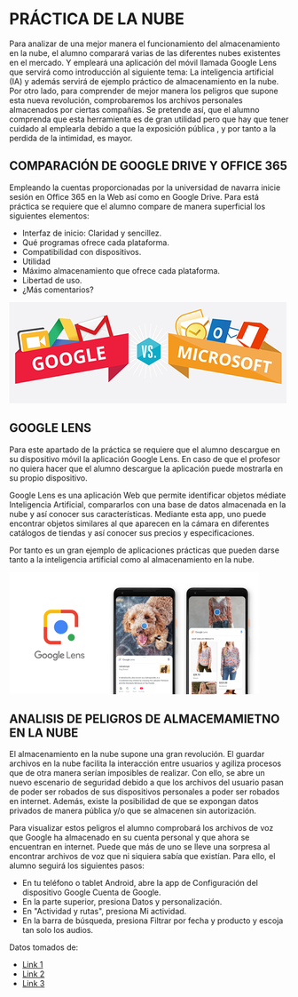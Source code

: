 # PRÁCTICA DE LA NUBE 

Para analizar de una mejor manera el funcionamiento del almacenamiento en la nube, el alumno comparará varias de las diferentes nubes existentes en el mercado. Y empleará una aplicación del móvil llamada Google Lens que servirá como introducción al siguiente tema: La inteligencia artificial (IA) y además servirá de ejemplo práctico de almacenamiento en la nube. 
Por otro lado, para comprender de mejor manera los peligros que supone esta nueva revolución, comprobaremos los archivos personales almacenados por ciertas compañías.
Se pretende así, que el alumno comprenda que esta herramienta es de gran utilidad pero que hay que tener cuidado al emplearla debido a que la exposición pública , y por tanto a la perdida de la intimidad, es mayor.

## COMPARACIÓN DE GOOGLE DRIVE Y OFFICE 365
Empleando la cuentas proporcionadas por la universidad de navarra inicie sesión en Office 365 en la Web así como en Google Drive. Para está práctica se requiere que el alumno compare de manera superficial los siguientes elementos:

+ Interfaz de inicio: Claridad y sencillez.
+ Qué programas ofrece cada plataforma.
+ Compatibilidad con dispositivos.
+ Utilidad
+ Máximo almacenamiento que ofrece cada plataforma.
+ Libertad de uso.
+ ¿Más comentarios?

![alt text](Office_vs_Drive.png)

## GOOGLE LENS
Para este apartado de la práctica se requiere que el alumno descargue en su dispositivo móvil la aplicación Google Lens. En caso de que el profesor no quiera hacer que el alumno descargue la aplicación puede mostrarla en su propio dispositivo.

Google Lens es una aplicación Web que permite identificar objetos médiate Inteligencia Artificial, compararlos con una base de datos almacenada en la nube y así conocer sus características. Mediante esta app, uno puede encontrar objetos similares al que aparecen en la cámara en diferentes catálogos de tiendas y así conocer sus precios y especificaciones.

Por tanto es un gran ejemplo de aplicaciones prácticas que pueden darse tanto a la inteligencia artificial como al almacenamiento en la nube.

![alt text](google_lens.png)

## ANALISIS DE PELIGROS DE ALMACEMAMIETNO EN LA NUBE

El almacenamiento en la nube supone una gran revolución. El guardar archivos en la nube facilita la interacción entre usuarios y agiliza procesos que de otra manera serían imposibles de realizar. 
Con ello, se abre un nuevo escenario de seguridad debido a que los archivos del usuario pasan de poder ser robados de sus dispositivos personales a poder ser robados en internet. Además,  existe la posibilidad de que se expongan datos privados de manera pública y/o que se almacenen sin autorización.

Para visualizar estos peligros el alumno comprobará los archivos de voz que Google ha almacenado en su cuenta personal y que ahora se encuentran en internet. Puede que más de uno se lleve una sorpresa al encontrar archivos de voz que ni siquiera sabía que existían.
Para ello, el alumno seguirá los siguientes pasos:

+ En tu teléfono o tablet Android, abre la app de Configuración del dispositivo Google Cuenta de Google.
+ En la parte superior, presiona Datos y personalización.
+ En "Actividad y rutas", presiona Mi actividad.
+ En la barra de búsqueda, presiona Filtrar por fecha y producto y escoja tan solo los audios.




Datos tomados de: 
+ [Link 1](https://www.xertica.com/computacion-en-la-nube-definicion-ejemplos-y-usos-practicos/)
+ [Link 2](https://www.xertica.com/blog/spotify-google-cloud)
+ [Link 3](https://cloud.google.com/customers/ubisoft/)
